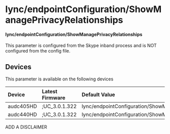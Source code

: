 ﻿---
description: lync/endpointConfiguration/ShowManagePrivacyRelationships
search:
    keywords: ['lync','endpointConfiguration','ShowManagePrivacyRelationships']
---

# lync/endpointConfiguration/ShowManagePrivacyRelationships

#### lync/endpointConfiguration/ShowManagePrivacyRelationships

This parameter is configured from the Skype inband process and is NOT configured from the config file.



## Devices
This parameter is available on the following devices

| Device | Latest Firmware | Default Value |
|:---|:---|:---|
| audc405HD | ;UC_3.0.1.322 | lync/endpointConfiguration/ShowManagePrivacyRelationships=0 
| audc440HD | ;UC_3.0.1.322 | lync/endpointConfiguration/ShowManagePrivacyRelationships=0 

ADD A DISCLAIMER
